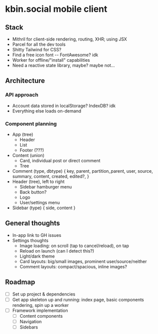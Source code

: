 # kbin.social mobile client

## Stack
- Mithril for client-side rendering, routing, XHR; using JSX
- Parcel for all the dev tools
- Shitty Tailwind for CSS?
- Find a free icon font -- FontAwesome? idk
- Worker for offline/"install" capabilities
- Need a reactive state library, maybe? maybe not...

## Architecture

### API approach
- Account data stored in localStorage? IndexDB? idk
- Everything else loads on-demand

### Component planning
- App (tree)
  - Header
  - List<Content>
  - Footer (???)
- Content (union)
  - Card, individual post or direct comment
  - Tree<Comment>
- Comment (type, dbtype) {
    key, parent, partition_parent, user, source, summary, content, created, edited?, 
  }
- Header (tree), left to right
  - Sidebar hamburger menu
  - Back button?
  - Logo
  - User/settings menu
- Sidebar (type) {
    side, content
  }

## General thoughts

- In-app link to GH issues
- Settings thoughts
  - Image loading: on scroll (tap to cancel/reload), on tap
  - Reload on launch (can I detect this?)
  - Light/dark theme
  - Card layouts: big/small images, prominent user/source/neither
  - Comment layouts: compact/spacious, inline images?

## Roadmap

- [ ] Set up project & dependencies
- [ ] Get app skeleton up and running: index page, basic components rendering, spin up a worker
- [ ] Framework implementation
  - [ ] Content components
  - [ ] Navigation
  - [ ] Sidebars